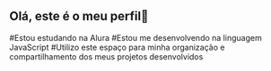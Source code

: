## Olá, este é o meu perfil💜

#Estou estudando na Alura
#Estou me desenvolvendo na linguagem JavaScript
#Utilizo este espaço para minha organização e compartilhamento dos meus projetos desenvolvidos
